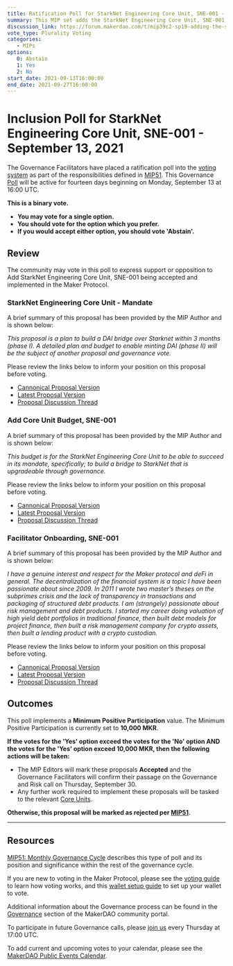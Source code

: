 ```yaml
---
title: Ratification Poll for StarkNet Engineering Core Unit, SNE-001 - September 13, 2021
summary: This MIP set adds the StarkNet Engineering Core Unit, SNE-001.
discussion_link: https://forum.makerdao.com/t/mip39c2-sp19-adding-the-starknet-engineering-core-unit-sne-001/9745
vote_type: Plurality Voting
categories:
   - MIPs
options:
   0: Abstain
   1: Yes
   2: No
start_date: 2021-09-13T16:00:00
end_date: 2021-09-27T16:00:00
---
```

# Inclusion Poll for StarkNet Engineering Core Unit, SNE-001 - September 13, 2021

The Governance Facilitators have placed a ratification poll into the [voting system](https://vote.makerdao.com/polling) as part of the responsibilities defined in [MIP51](https://mips.makerdao.com/mips/details/MIP51). This Governance [Poll](https://community-development.makerdao.com/en/learn/governance/on-chain-gov) will be active for fourteen days beginning on Monday, September 13 at 16:00 UTC.

**This is a binary vote.** 
- **You may vote for a single option.** 
- **You should vote for the option which you prefer.**
- **If you would accept either option, you should vote 'Abstain'.**

## Review

The community may vote in this poll to express support or opposition to Add StarkNet Engineering Core Unit, SNE-001 being accepted and implemented in the Maker Protocol.

### StarkNet Engineering Core Unit - Mandate

A brief summary of this proposal has been provided by the MIP Author and is shown below:

*This proposal is a plan to build a DAI bridge over Starknet within 3 months (phase I). A detailed plan and budget to enable minting DAI (phase II) will be the subject of another proposal and governance vote.*

Please review the links below to inform your position on this proposal before voting.
* [Cannonical Proposal Version](https://github.com/makerdao/mips/blob/597512747641658bc38c72bc17d1c84e43153c2b/MIP39/MIP39c2-Subproposals/MIP39c2-SP19.md)
* [Latest Proposal Version](https://mips.makerdao.com/mips/details/MIP39c2SP19)
* [Proposal Discussion Thread](https://forum.makerdao.com/t/mip39c2-sp19-adding-the-starknet-engineering-core-unit-sne-001/9745)

### Add Core Unit Budget, SNE-001

A brief summary of this proposal has been provided by the MIP Author and is shown below:

*This budget is for the StarkNet Engineering Core Unit to be able to succeed in its mandate, specifically; to build a bridge to StarkNet that is upgradeable through governance.*

Please review the links below to inform your position on this proposal before voting.
* [Cannonical Proposal Version](https://github.com/makerdao/mips/blob/597512747641658bc38c72bc17d1c84e43153c2b/MIP40/MIP40c3-Subproposals/MIP40c3-SP28.md)
* [Latest Proposal Version](https://mips.makerdao.com/mips/details/MIP40c3SP28)
* [Proposal Discussion Thread](https://forum.makerdao.com/t/mip40c3-sp28-modify-core-unit-budget-starknet-engineering-sne-001/9791)

### Facilitator Onboarding, SNE-001

A brief summary of this proposal has been provided by the MIP Author and is shown below:

*I have a genuine interest and respect for the Maker protocol and deFi in general. The decentralization of the financial system is a topic I have been passionate about since 2009. In 2011 I wrote two master’s theses on the subprimes crisis and the lack of transparency in transactions and packaging of structured debt products. I am (strangely) passionate about risk management and debt products. I started my career doing valuation of high yield debt portfolios in traditional finance, then built debt models for project finance, then built a risk management company for crypto assets, then built a lending product with a crypto custodian.*

Please review the links below to inform your position on this proposal before voting.
* [Cannonical Proposal Version](https://github.com/makerdao/mips/blob/597512747641658bc38c72bc17d1c84e43153c2b/MIP41/MIP41c4-Subproposals/MIP41c4-SP20.md)
* [Latest Proposal Version](https://mips.makerdao.com/mips/details/MIP41c4SP20)
* [Proposal Discussion Thread](https://forum.makerdao.com/t/mip41c4-sp20-facilitator-onboarding-for-starknet-engineering-core-unit-sne-001/9782)

## Outcomes

This poll implements a **Minimum Positive Participation** value. The Minimum Positive Participation is currently set to **10,000 MKR**.

**If the votes for the 'Yes' option exceed the votes for the 'No' option AND the votes for the 'Yes' option exceed 10,000 MKR, then the following actions will be taken:**
* The MIP Editors will mark these proposals **Accepted** and the Governance Facilitators will confirm their passage on the Governance and Risk call on Thursday, September 30. 
* Any further work required to implement these proposals will be tasked to the relevant [Core Units](https://mips.makerdao.com/mips/details/MIP38#mip38c2-core-unit-state).

**Otherwise, this proposal will be marked as rejected per [MIP51](https://mips.makerdao.com/mips/details/MIP51#mip51c2-ratification-poll).**

---

## Resources

[MIP51: Monthly Governance Cycle](https://mips.makerdao.com/mips/details/MIP51) describes this type of poll and its position and significance within the rest of the governance cycle.

If you are new to voting in the Maker Protocol, please see the [voting guide](https://community-development.makerdao.com/en/learn/governance/how-voting-works/) to learn how voting works, and this [wallet setup guide](https://community-development.makerdao.com/en/learn/governance/voting-setup/) to set up your wallet to vote.

Additional information about the Governance process can be found in the [Governance](https://community-development.makerdao.com/en/learn/governance) section of the MakerDAO community portal.

To participate in future Governance calls, please [join us](https://github.com/makerdao/community/tree/master/governance/governance-and-risk-meetings) every Thursday at 17:00 UTC.

To add current and upcoming votes to your calendar, please see the [MakerDAO Public Events Calendar](https://calendar.google.com/calendar/embed?src=makerdao.com_3efhm2ghipksegl009ktniomdk%40group.calendar.google.com&ctz=UTC&mode=week&showCalendars=0&showPrint=0).
